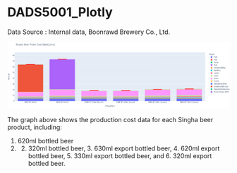 # DADS5001_Plotly

Data Source : Internal data, Boonrawd Brewery Co., Ltd.

![alt text](https://github.com/KunakornMart/DADS5001_Plotly/blob/main/Singha_Beer_FG_Cost.png)

The graph above shows the production cost data for each Singha beer product, including: 
1. 620ml bottled beer
2. 2. 320ml bottled beer, 3. 630ml export bottled beer, 4. 620ml export bottled beer, 5. 330ml export bottled beer, and 6. 320ml export bottled beer.
